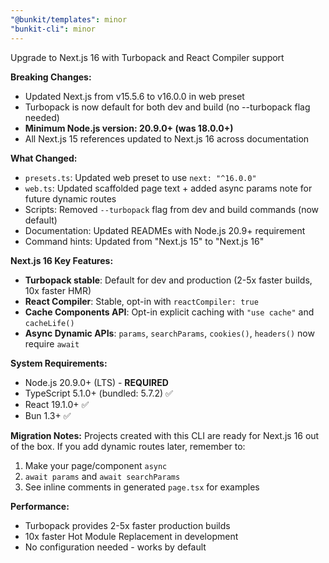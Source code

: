 ```yaml
---
"@bunkit/templates": minor
"bunkit-cli": minor
---
```


Upgrade to Next.js 16 with Turbopack and React Compiler support

**Breaking Changes:**
- Updated Next.js from v15.5.6 to v16.0.0 in web preset
- Turbopack is now default for both dev and build (no --turbopack flag needed)
- **Minimum Node.js version: 20.9.0+ (was 18.0.0+)**
- All Next.js 15 references updated to Next.js 16 across documentation

**What Changed:**
- `presets.ts`: Updated web preset to use `next: "^16.0.0"`
- `web.ts`: Updated scaffolded page text + added async params note for future dynamic routes
- Scripts: Removed `--turbopack` flag from dev and build commands (now default)
- Documentation: Updated READMEs with Node.js 20.9+ requirement
- Command hints: Updated from "Next.js 15" to "Next.js 16"

**Next.js 16 Key Features:**
- **Turbopack stable**: Default for dev and production (2-5x faster builds, 10x faster HMR)
- **React Compiler**: Stable, opt-in with `reactCompiler: true`
- **Cache Components API**: Opt-in explicit caching with `"use cache"` and `cacheLife()`
- **Async Dynamic APIs**: `params`, `searchParams`, `cookies()`, `headers()` now require `await`

**System Requirements:**
- Node.js 20.9.0+ (LTS) - **REQUIRED**
- TypeScript 5.1.0+ (bundled: 5.7.2) ✅
- React 19.1.0+ ✅
- Bun 1.3+ ✅

**Migration Notes:**
Projects created with this CLI are ready for Next.js 16 out of the box. If you add dynamic routes later, remember to:
1. Make your page/component `async`
2. `await params` and `await searchParams`
3. See inline comments in generated `page.tsx` for examples

**Performance:**
- Turbopack provides 2-5x faster production builds
- 10x faster Hot Module Replacement in development
- No configuration needed - works by default
